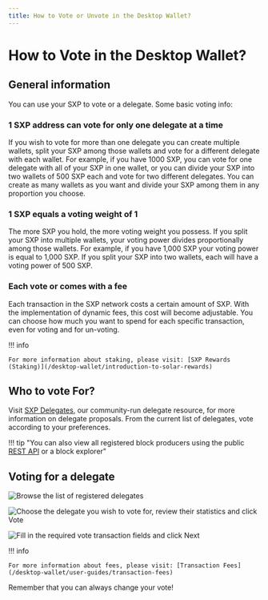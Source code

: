 ```yaml
---
title: How to Vote or Unvote in the Desktop Wallet?
---
```


# How to Vote in the Desktop Wallet?

## General information

You can use your SXP to vote or a delegate. Some basic voting info:

### 1 SXP address can vote for only one delegate at a time

If you wish to vote for more than one delegate you can create multiple wallets, split your SXP among those wallets and vote for a different delegate with each wallet. For example, if you have 1000 SXP, you can vote for one delegate with all of your SXP in one wallet, or you can divide your SXP into two wallets of 500 SXP each and vote for two different delegates. You can create as many wallets as you want and divide your SXP among them in any proportion you choose.

### 1 SXP equals a voting weight of 1

The more SXP you hold, the more voting weight you possess. If you split your SXP into multiple wallets, your voting power divides proportionally among those wallets. For example, if you have 1,000 SXP your voting power is equal to 1,000 SXP. If you split your SXP into two wallets, each will have a voting power of 500 SXP.

### Each vote or comes with a fee

Each transaction in the SXP network costs a certain amount of SXP. With the implementation of dynamic fees, this cost will become adjustable. You can choose how much you want to spend for each specific transaction, even for voting and for un-voting.

!!! info

    For more information about staking, please visit: [SXP Rewards (Staking)](/desktop-wallet/introduction-to-solar-rewards)

## Who to vote For?

Visit [SXP Delegates](https://delegates.solar.org/), our community-run delegate resource, for more information on delegate proposals. From the current list of delegates, vote according to your preferences.

!!! tip "You can also view all registered block producers using the public [REST API](/api/public-rest-api/getting-started) or a block explorer"

## Voting for a delegate

![Browse the list of registered delegates](/desktop-wallet/assets/delegates.png)

![Choose the delegate you wish to vote for, review their statistics and click Vote](/desktop-wallet/assets/delegatestats.png)

![Fill in the required vote transaction fields and click Next](/desktop-wallet/assets/vote.png)

!!! info

    For more information about fees, please visit: [Transaction Fees](/desktop-wallet/user-guides/transaction-fees)

Remember that you can always change your vote!
